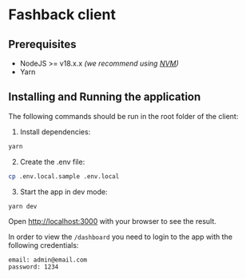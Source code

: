 # Fashback client

## Prerequisites

- NodeJS >= v18.x.x _(we recommend using [NVM](https://github.com/nvm-sh/nvm#installing-and-updating))_
- Yarn

## Installing and Running the application

The following commands should be run in the root folder of the client:

1. Install dependencies:

```sh
yarn
```
2. Create the .env file:
```sh
cp .env.local.sample .env.local
```

3. Start the app in dev mode:

```sh
yarn dev
```

Open [http://localhost:3000](http://localhost:3000) with your browser to see the result.

In order to view the `/dashboard` you need to login to the app with the following credentials:
```
email: admin@email.com
password: 1234
```
